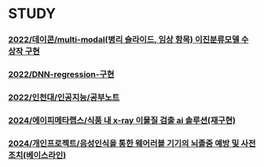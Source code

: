 # STUDY

### [2022/데이콘/multi-modal(병리 슬라이드, 임상 항목) 이진분류모델 수상작 구현](https://github.com/leeminjae007/STUDY/blob/main/multi-modal(%EB%B3%91%EB%A6%AC%20%EC%8A%AC%EB%9D%BC%EC%9D%B4%EB%93%9C%2C%20%EC%9E%84%EC%83%81%20%ED%95%AD%EB%AA%A9)%20%EC%9D%B4%EC%A7%84%EB%B6%84%EB%A5%98%EB%AA%A8%EB%8D%B8%20%EC%88%98%EC%83%81%EC%9E%91%20%EA%B3%B5%EB%B6%80%EC%9A%A9.ipynb)

### [2022/DNN-regression-구현](https://github.com/leeminjae007/STUDY/blob/main/DNN-regression-study.ipynb)

### [2022/인천대/인공지능/공부노트](https://github.com/leeminjae007/STUDY/blob/main/2022%20Artificial%20Intelligence%20NoteBook.ipynb)

### [2024/에이피메타랩스/식품 내 x-ray 이물질 검출 ai 솔루션(재구현)](https://github.com/leeminjae007/STUDY/blob/main/Food%20X-RAY%20foreign%20matter%20detection%20AI%20solution)

### [2024/개인프로젝트/음성인식을 통한 웨어러블 기기의 뇌졸중 예방 및 사전 조치(베이스라인)](https://github.com/leeminjae007/STUDY/blob/main/2024%20MJL%20Personal%20Project)
